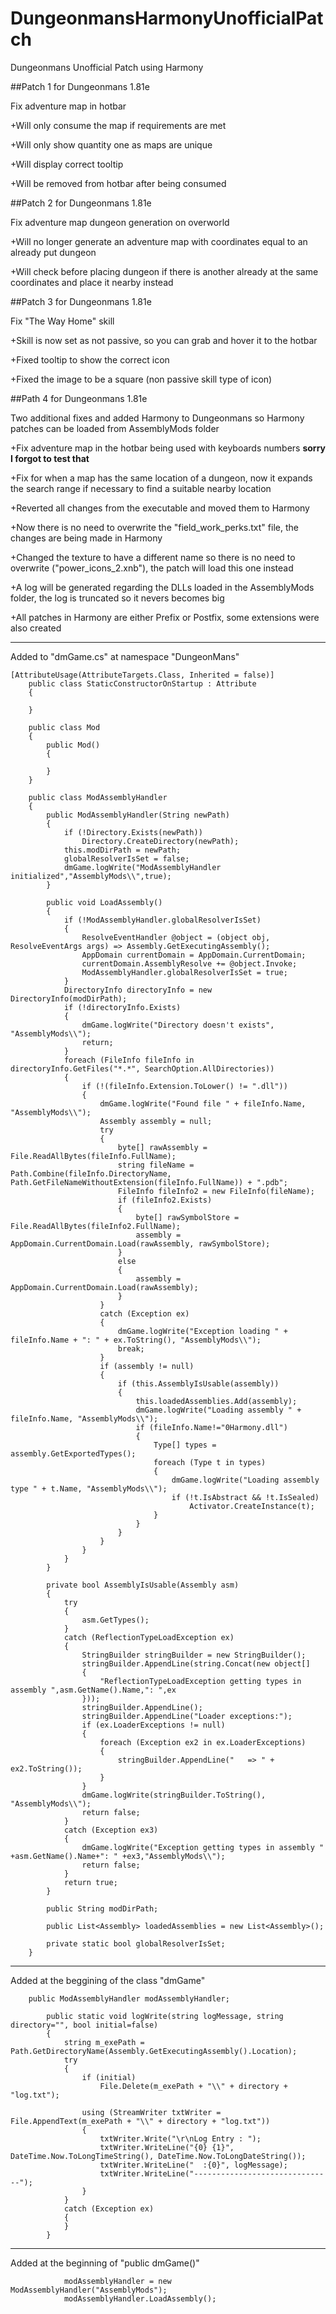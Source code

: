 # DungeonmansHarmonyUnofficialPatch
Dungeonmans Unofficial Patch using Harmony


##Patch 1 for Dungeonmans 1.81e


Fix adventure map in hotbar

+Will only consume the map if requirements are met

+Will only show quantity one as maps are unique

+Will display correct tooltip

+Will be removed from hotbar after being consumed


##Patch 2 for Dungeonmans 1.81e


Fix adventure map dungeon generation on overworld

+Will no longer generate an adventure map with coordinates equal to an already put dungeon

+Will check before placing dungeon if there is another already at the same coordinates and place it nearby instead


##Patch 3 for Dungeonmans 1.81e


Fix "The Way Home" skill

+Skill is now set as not passive, so you can grab and hover it to the hotbar

+Fixed tooltip to show the correct icon

+Fixed the image to be a square (non passive skill type of icon)


##Path 4 for Dungeonmans 1.81e


Two additional fixes and added Harmony to Dungeonmans so Harmony patches can be loaded from AssemblyMods folder

+Fix adventure map in the hotbar being used with keyboards numbers **sorry I forgot to test that**

+Fix for when a map has the same location of a dungeon, now it expands the search range if necessary to find a suitable nearby location

+Reverted all changes from the executable and moved them to Harmony

+Now there is no need to overwrite the "field_work_perks.txt" file, the changes are being made in Harmony

+Changed the texture to have a different name so there is no need to overwrite ("power_icons_2.xnb"), the patch will load this one instead

+A log will be generated regarding the DLLs loaded in the AssemblyMods folder, the log is truncated so it nevers becomes big

+All patches in Harmony are either Prefix or Postfix, some extensions were also created


*****************************************************************************************
Added to "dmGame.cs" at namespace "DungeonMans"
```
[AttributeUsage(AttributeTargets.Class, Inherited = false)]
    public class StaticConstructorOnStartup : Attribute
    {

    }

    public class Mod
    {
        public Mod()
        {

        }
    }

    public class ModAssemblyHandler
    {
        public ModAssemblyHandler(String newPath)
        {
            if (!Directory.Exists(newPath))
                Directory.CreateDirectory(newPath);
            this.modDirPath = newPath;
            globalResolverIsSet = false;
            dmGame.logWrite("ModAssemblyHandler initialized","AssemblyMods\\",true);
        }

        public void LoadAssembly()
        {
            if (!ModAssemblyHandler.globalResolverIsSet)
            {
                ResolveEventHandler @object = (object obj, ResolveEventArgs args) => Assembly.GetExecutingAssembly();
                AppDomain currentDomain = AppDomain.CurrentDomain;
                currentDomain.AssemblyResolve += @object.Invoke;
                ModAssemblyHandler.globalResolverIsSet = true;
            }
            DirectoryInfo directoryInfo = new DirectoryInfo(modDirPath);
            if (!directoryInfo.Exists)
            {
                dmGame.logWrite("Directory doesn't exists", "AssemblyMods\\");
                return;
            }
            foreach (FileInfo fileInfo in directoryInfo.GetFiles("*.*", SearchOption.AllDirectories))
            {
                if (!(fileInfo.Extension.ToLower() != ".dll"))
                {
                    dmGame.logWrite("Found file " + fileInfo.Name, "AssemblyMods\\");
                    Assembly assembly = null;
                    try
                    {
                        byte[] rawAssembly = File.ReadAllBytes(fileInfo.FullName);
                        string fileName = Path.Combine(fileInfo.DirectoryName, Path.GetFileNameWithoutExtension(fileInfo.FullName)) + ".pdb";
                        FileInfo fileInfo2 = new FileInfo(fileName);
                        if (fileInfo2.Exists)
                        {
                            byte[] rawSymbolStore = File.ReadAllBytes(fileInfo2.FullName);
                            assembly = AppDomain.CurrentDomain.Load(rawAssembly, rawSymbolStore);
                        }
                        else
                        {
                            assembly = AppDomain.CurrentDomain.Load(rawAssembly);
                        }
                    }
                    catch (Exception ex)
                    {
                        dmGame.logWrite("Exception loading " + fileInfo.Name + ": " + ex.ToString(), "AssemblyMods\\");
                        break;
                    }
                    if (assembly != null)
                    {
                        if (this.AssemblyIsUsable(assembly))
                        {
                            this.loadedAssemblies.Add(assembly);
                            dmGame.logWrite("Loading assembly " + fileInfo.Name, "AssemblyMods\\");
                            if (fileInfo.Name!="0Harmony.dll")
                            {
                                Type[] types = assembly.GetExportedTypes();
                                foreach (Type t in types)
                                {
                                    dmGame.logWrite("Loading assembly type " + t.Name, "AssemblyMods\\");
                                    if (!t.IsAbstract && !t.IsSealed)
                                        Activator.CreateInstance(t);
                                }
                            }
                        }
                    }
                }
            }
        }

        private bool AssemblyIsUsable(Assembly asm)
        {
            try
            {
                asm.GetTypes();
            }
            catch (ReflectionTypeLoadException ex)
            {
                StringBuilder stringBuilder = new StringBuilder();
                stringBuilder.AppendLine(string.Concat(new object[]
                {
                    "ReflectionTypeLoadException getting types in assembly ",asm.GetName().Name,": ",ex
                }));
                stringBuilder.AppendLine();
                stringBuilder.AppendLine("Loader exceptions:");
                if (ex.LoaderExceptions != null)
                {
                    foreach (Exception ex2 in ex.LoaderExceptions)
                    {
                        stringBuilder.AppendLine("   => " + ex2.ToString());
                    }
                }
                dmGame.logWrite(stringBuilder.ToString(), "AssemblyMods\\");
                return false;
            }
            catch (Exception ex3)
            {
                dmGame.logWrite("Exception getting types in assembly " +asm.GetName().Name+": " +ex3,"AssemblyMods\\");
                return false;
            }
            return true;
        }

        public String modDirPath;

        public List<Assembly> loadedAssemblies = new List<Assembly>();

        private static bool globalResolverIsSet;
    }
```

*****************************************************************************************
Added at the beggining of the class "dmGame"
```
	public ModAssemblyHandler modAssemblyHandler;

        public static void logWrite(string logMessage, string directory="", bool initial=false)
        {
            string m_exePath = Path.GetDirectoryName(Assembly.GetExecutingAssembly().Location);
            try
            {
                if (initial)
                    File.Delete(m_exePath + "\\" + directory + "log.txt");

                using (StreamWriter txtWriter = File.AppendText(m_exePath + "\\" + directory + "log.txt"))
                {
                    txtWriter.Write("\r\nLog Entry : ");
                    txtWriter.WriteLine("{0} {1}", DateTime.Now.ToLongTimeString(), DateTime.Now.ToLongDateString());
                    txtWriter.WriteLine("  :{0}", logMessage);
                    txtWriter.WriteLine("-------------------------------");
                }
            }
            catch (Exception ex)
            {
            }
        }
```

*****************************************************************************************
Added at the beginning of "public dmGame()"
```
            modAssemblyHandler = new ModAssemblyHandler("AssemblyMods");
            modAssemblyHandler.LoadAssembly();
```
